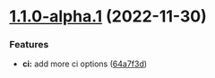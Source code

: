 # [1.1.0-alpha.1](https://github.com/AntoineRelief/oort-frontend/compare/v1.0.0...v1.1.0-alpha.1) (2022-11-30)


### Features

* **ci:** add more ci options ([64a7f3d](https://github.com/AntoineRelief/oort-frontend/commit/64a7f3d35e7508b6272f39ace585589314f2ebd0))
